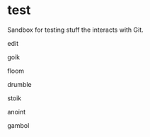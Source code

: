 test
====

Sandbox for testing stuff the interacts with Git.

edit

goik

floom

drumble

stoik

anoint

gambol






